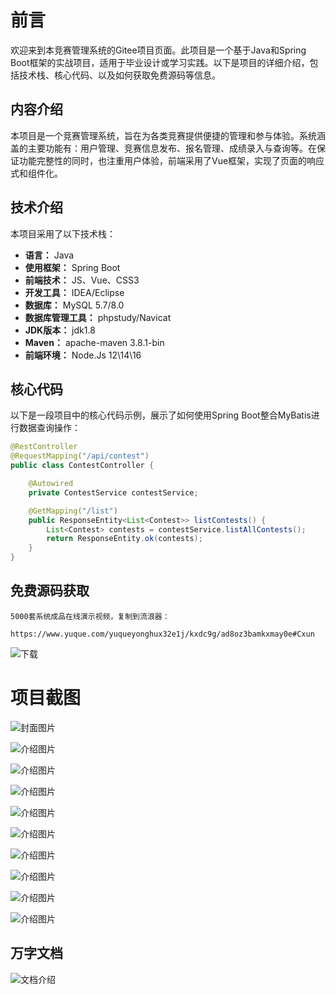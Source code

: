 # 前言

欢迎来到本竞赛管理系统的Gitee项目页面。此项目是一个基于Java和Spring Boot框架的实战项目，适用于毕业设计或学习实践。以下是项目的详细介绍，包括技术栈、核心代码、以及如何获取免费源码等信息。

## 内容介绍

本项目是一个竞赛管理系统，旨在为各类竞赛提供便捷的管理和参与体验。系统涵盖的主要功能有：用户管理、竞赛信息发布、报名管理、成绩录入与查询等。在保证功能完整性的同时，也注重用户体验，前端采用了Vue框架，实现了页面的响应式和组件化。

## 技术介绍

本项目采用了以下技术栈：

- **语言：** Java
- **使用框架：** Spring Boot
- **前端技术：** JS、Vue、CSS3
- **开发工具：** IDEA/Eclipse
- **数据库：** MySQL 5.7/8.0
- **数据库管理工具：** phpstudy/Navicat
- **JDK版本：** jdk1.8
- **Maven：** apache-maven 3.8.1-bin
- **前端环境：** Node.Js 12\14\16

## 核心代码

以下是一段项目中的核心代码示例，展示了如何使用Spring Boot整合MyBatis进行数据查询操作：

```java
@RestController
@RequestMapping("/api/contest")
public class ContestController {

    @Autowired
    private ContestService contestService;

    @GetMapping("/list")
    public ResponseEntity<List<Contest>> listContests() {
        List<Contest> contests = contestService.listAllContests();
        return ResponseEntity.ok(contests);
    }
}
```

## 免费源码获取

```
5000套系统成品在线演示视频，复制到流浪器： 
```
```
https://www.yuque.com/yuqueyonghux32e1j/kxdc9g/ad8oz3bamkxmay0e#Cxun
```
![下载](https://img12.360buyimg.com/ddimg/jfs/t1/339687/11/1349/28408/68ad865fF412d7877/adaa650483a100f2.jpg)

# 项目截图

![封面图片](https://img10.360buyimg.com/ddimg/jfs/t1/331909/29/10395/97685/68bc8421F64f35d47/d10b16ec5ff3e6a8.jpg)

![介绍图片](https://img14.360buyimg.com/ddimg/jfs/t1/336418/27/7829/36226/68bc83f9Fc75ff81a/b35a346d46897085.jpg)

![介绍图片](https://img12.360buyimg.com/ddimg/jfs/t1/340302/19/7870/30894/68bc83f9F3d9d5928/23dfceba6ba1881d.jpg)

![介绍图片](https://img10.360buyimg.com/ddimg/jfs/t1/336485/7/7770/39756/68bc83faF0adc4399/74957e5554687c49.jpg)

![介绍图片](https://img12.360buyimg.com/ddimg/jfs/t1/342703/18/291/32741/68bc83faF7452b94e/7463db163293b9a6.jpg)

![介绍图片](https://img12.360buyimg.com/ddimg/jfs/t1/323131/15/14698/20712/68bc83fbFf343eec8/582035ed9edbda2c.jpg)

![介绍图片](https://img11.360buyimg.com/ddimg/jfs/t1/324473/8/17205/26492/68bc83fbF58f474a4/98d983ffecce7c07.jpg)

![介绍图片](https://img10.360buyimg.com/ddimg/jfs/t1/333446/23/10339/81208/68bc83fcFb150edf1/c39d56b5bb0d1170.jpg)

![介绍图片](https://img14.360buyimg.com/ddimg/jfs/t1/333914/33/10254/18280/68bc83fcF55c3a211/e297e9ec5f734556.jpg)

![介绍图片](https://img14.360buyimg.com/ddimg/jfs/t1/331255/3/10244/42293/68bc83fdFd9de6af0/4f8a9aa8c18afb1f.jpg)


## 万字文档
![文档介绍](https://img14.360buyimg.com/ddimg/jfs/t1/338393/1/3576/156947/68b1ad0cF74dc525c/ff9cd6c574295685.jpg)
